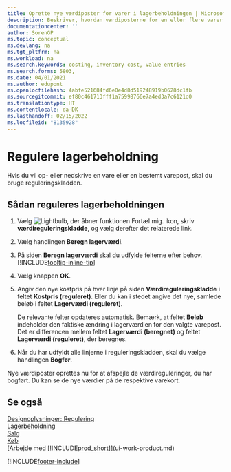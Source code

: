 ```yaml
---
title: Oprette nye værdiposter for varer i lagerbeholdningen | Microsoft Docs
description: Beskriver, hvordan værdiposterne for en eller flere varer på lageret kan op- eller nedskrives ved at bogføre deres aktuelle, beregnede værdi.
documentationcenter: ''
author: SorenGP
ms.topic: conceptual
ms.devlang: na
ms.tgt_pltfrm: na
ms.workload: na
ms.search.keywords: costing, inventory cost, value entries
ms.search.forms: 5803,
ms.date: 04/01/2021
ms.author: edupont
ms.openlocfilehash: 4abfe521684fd6e0e4d8d519248919b0628dc1fb
ms.sourcegitcommit: ef80c461713fff1a75998766e7a4ed3a7c6121d0
ms.translationtype: HT
ms.contentlocale: da-DK
ms.lasthandoff: 02/15/2022
ms.locfileid: "8135928"
---
```

# <a name="revalue-inventory"></a>Regulere lagerbeholdning
Hvis du vil op- eller nedskrive en vare eller en bestemt varepost, skal du bruge reguleringskladden.

## <a name="to-revalue-inventory"></a>Sådan reguleres lagerbeholdningen
1. Vælg ![Lightbulb, der åbner funktionen Fortæl mig.](media/ui-search/search_small.png "Fortæl mig, hvad du vil foretage dig") ikon, skriv **værdireguleringskladde**, og vælg derefter det relaterede link.
2. Vælg handlingen **Beregn lagerværdi**.
3. På siden **Beregn lagerværdi** skal du udfylde felterne efter behov. [!INCLUDE[tooltip-inline-tip](includes/tooltip-inline-tip_md.md)]
4. Vælg knappen **OK**.
5. Angiv den nye kostpris på hver linje på siden **Værdireguleringskladde** i feltet **Kostpris (reguleret)**. Eller du kan i stedet angive det nye, samlede beløb i feltet **Lagerværdi (reguleret)**.

    De relevante felter opdateres automatisk. Bemærk, at feltet **Beløb** indeholder den faktiske ændring i lagerværdien for den valgte varepost. Det er differencen mellem feltet **Lagerværdi (beregnet)** og feltet **Lagerværdi (reguleret)**, der beregnes.
6. Når du har udfyldt alle linjerne i reguleringskladden, skal du vælge handlingen **Bogfør**.

Nye værdiposter oprettes nu for at afspejle de værdireguleringer, du har bogført. Du kan se de nye værdier på de respektive varekort.

## <a name="see-also"></a>Se også
[Designoplysninger: Regulering](design-details-revaluation.md)  
[Lagerbeholdning](inventory-manage-inventory.md)  
[Salg](sales-manage-sales.md)  
[Køb](purchasing-manage-purchasing.md)  
[Arbejde med [!INCLUDE[prod_short](includes/prod_short.md)]](ui-work-product.md)


[!INCLUDE[footer-include](includes/footer-banner.md)]